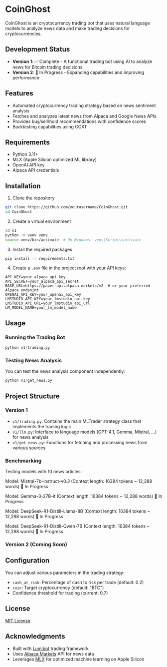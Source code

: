 # CoinGhost

CoinGhost is an cryptocurrency trading bot that uses natural language models to analyze news data and make trading decisions for cryptocurrencies.

## Development Status

- **Version 1**: ✅ Complete - A functional trading bot using AI to analyze news for Bitcoin trading decisions
- **Version 2**: 🚧 In Progress - Expanding capabilities and improving performance

## Features

- Automated cryptocurrency trading strategy based on news sentiment analysis
- Fetches and analyzes latest news from Alpaca and Google News APIs
- Provides buy/sell/hold recommendations with confidence scores
- Backtesting capabilities using CCXT

## Requirements

- Python 3.11+
- MLX (Apple Silicon optimized ML library)
- OpenAI API key
- Alpaca API credentials

## Installation

1. Clone the repository

```bash
git clone https://github.com/yourusername/CoinGhost.git
cd CoinGhost
```

2. Create a virtual environment

```bash
cd v1
python -m venv venv
source venv/bin/activate  # On Windows: venv\Scripts\activate
```

3. Install the required packages

```bash
pip install -r requirements.txt
```

4. Create a `.env` file in the project root with your API keys:

```
API_KEY=your_alpaca_api_key
API_SECRET=your_alpaca_api_secret
BASE_URL=https://paper-api.alpaca.markets/v2  # or your preferred Alpaca endpoint
OPENAI_API_KEY=your_openai_api_key
LMSTUDIO_API_KEY=your_lmstudio_api_key
LMSTUDIO_API_URL=your_lmstudio_api_url
LM_MODEL_NAME=your_lm_model_name
```

## Usage

### Running the Trading Bot

```python
python v1/trading.py
```

### Testing News Analysis

You can test the news analysis component independently:

```python
python v1/get_news.py
```

## Project Structure

### Version 1

- `v1/trading.py`: Contains the main MLTrader strategy class that implements the trading logic
- `v1/llm.py`: Interface to language models (GPT-4.1, Gemma, Mistral, ...) for news analysis
- `v1/get_news.py`: Functions for fetching and processing news from various sources

### Benchmarking

Testing models with 10 news articles:

Model: Mistral-7b-instruct-v0.3 (Context length: 16384 tokens ~ 12,288 words)
🚧 In Progress

Model: Gemma-3-27B-it (Context length: 16384 tokens ~ 12,288 words)
🚧 In Progress

Model: DeepSeek-R1-Distill-Llama-8B (Context length: 16384 tokens ~ 12,288 words)
🚧 In Progress

Model: DeepSeek-R1-Distill-Qwen-7B (Context length: 16384 tokens ~ 12,288 words)
🚧 In Progress


### Version 2 (Coming Soon)

## Configuration

You can adjust various parameters in the trading strategy:

- `cash_at_risk`: Percentage of cash to risk per trade (default: 0.2)
- `coin`: Target cryptocurrency (default: "BTC")
- Confidence threshold for trading (current: 0.7)

## License

[MIT License](LICENSE)

## Acknowledgments

- Built with [Lumibot](https://github.com/Lumiwealth/lumibot) trading framework
- Uses [Alpaca Markets](https://alpaca.markets/) API for news data
- Leverages [MLX](https://github.com/ml-explore/mlx) for optimized machine learning on Apple Silicon
